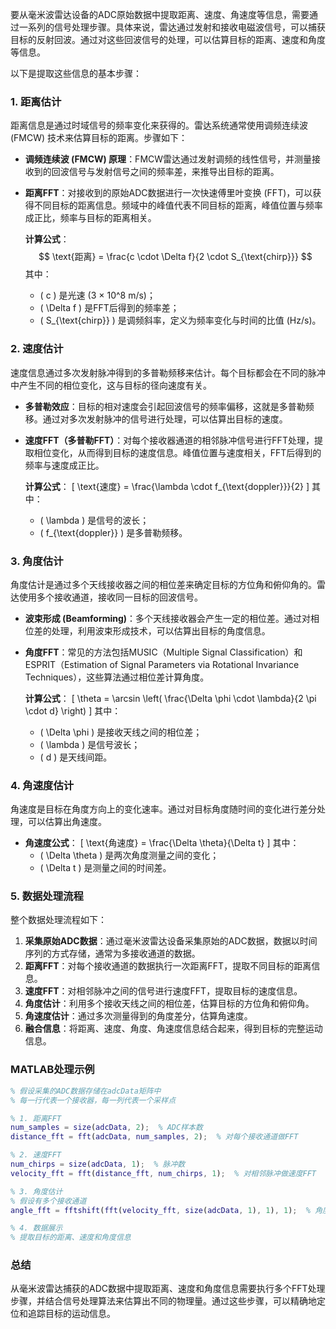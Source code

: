 要从毫米波雷达设备的ADC原始数据中提取距离、速度、角速度等信息，需要通过一系列的信号处理步骤。具体来说，雷达通过发射和接收电磁波信号，可以捕获目标的反射回波。通过对这些回波信号的处理，可以估算目标的距离、速度和角度等信息。

以下是提取这些信息的基本步骤：

### 1. **距离估计**
距离信息是通过时域信号的频率变化来获得的。雷达系统通常使用调频连续波 (FMCW) 技术来估算目标的距离。步骤如下：

- **调频连续波 (FMCW) 原理**：FMCW雷达通过发射调频的线性信号，并测量接收到的回波信号与发射信号之间的频率差，来推导出目标的距离。
- **距离FFT**：对接收到的原始ADC数据进行一次快速傅里叶变换 (FFT)，可以获得不同目标的距离信息。频域中的峰值代表不同目标的距离，峰值位置与频率成正比，频率与目标的距离相关。

  **计算公式**：
  $$
  \text{距离} = \frac{c \cdot \Delta f}{2 \cdot S_{\text{chirp}}}
  $$
  其中：
  - \( c \) 是光速 (3 × 10^8 m/s)；
  - \( \Delta f \) 是FFT后得到的频率差；
  - \( S_{\text{chirp}} \) 是调频斜率，定义为频率变化与时间的比值 (Hz/s)。

### 2. **速度估计**
速度信息通过多次发射脉冲得到的多普勒频移来估计。每个目标都会在不同的脉冲中产生不同的相位变化，这与目标的径向速度有关。

- **多普勒效应**：目标的相对速度会引起回波信号的频率偏移，这就是多普勒频移。通过对多次发射脉冲的信号进行处理，可以估算出目标的速度。
- **速度FFT（多普勒FFT）**：对每个接收器通道的相邻脉冲信号进行FFT处理，提取相位变化，从而得到目标的速度信息。峰值位置与速度相关，FFT后得到的频率与速度成正比。

  **计算公式**：
  \[
  \text{速度} = \frac{\lambda \cdot f_{\text{doppler}}}{2}
  \]
  其中：
  - \( \lambda \) 是信号的波长；
  - \( f_{\text{doppler}} \) 是多普勒频移。

### 3. **角度估计**
角度估计是通过多个天线接收器之间的相位差来确定目标的方位角和俯仰角的。雷达使用多个接收通道，接收同一目标的回波信号。

- **波束形成 (Beamforming)**：多个天线接收器会产生一定的相位差。通过对相位差的处理，利用波束形成技术，可以估算出目标的角度信息。
- **角度FFT**：常见的方法包括MUSIC（Multiple Signal Classification）和ESPRIT（Estimation of Signal Parameters via Rotational Invariance Techniques），这些算法通过相位差计算角度。

  **计算公式**：
  \[
  \theta = \arcsin \left( \frac{\Delta \phi \cdot \lambda}{2 \pi \cdot d} \right)
  \]
  其中：
  - \( \Delta \phi \) 是接收天线之间的相位差；
  - \( \lambda \) 是信号波长；
  - \( d \) 是天线间距。

### 4. **角速度估计**
角速度是目标在角度方向上的变化速率。通过对目标角度随时间的变化进行差分处理，可以估算出角速度。

- **角速度公式**：
  \[
  \text{角速度} = \frac{\Delta \theta}{\Delta t}
  \]
  其中：
  - \( \Delta \theta \) 是两次角度测量之间的变化；
  - \( \Delta t \) 是测量之间的时间差。

### 5. **数据处理流程**
整个数据处理流程如下：
1. **采集原始ADC数据**：通过毫米波雷达设备采集原始的ADC数据，数据以时间序列的方式存储，通常为多接收通道的数据。
2. **距离FFT**：对每个接收通道的数据执行一次距离FFT，提取不同目标的距离信息。
3. **速度FFT**：对相邻脉冲之间的信号进行速度FFT，提取目标的速度信息。
4. **角度估计**：利用多个接收天线之间的相位差，估算目标的方位角和俯仰角。
5. **角速度估计**：通过多次测量得到的角度差分，估算角速度。
6. **融合信息**：将距离、速度、角度、角速度信息结合起来，得到目标的完整运动信息。

### MATLAB处理示例

```matlab
% 假设采集的ADC数据存储在adcData矩阵中
% 每一行代表一个接收器，每一列代表一个采样点

% 1. 距离FFT
num_samples = size(adcData, 2);  % ADC样本数
distance_fft = fft(adcData, num_samples, 2);  % 对每个接收通道做FFT

% 2. 速度FFT
num_chirps = size(adcData, 1);  % 脉冲数
velocity_fft = fft(distance_fft, num_chirps, 1);  % 对相邻脉冲做速度FFT

% 3. 角度估计
% 假设有多个接收通道
angle_fft = fftshift(fft(velocity_fft, size(adcData, 1), 1), 1);  % 角度FFT

% 4. 数据展示
% 提取目标的距离、速度和角度信息
```

### 总结
从毫米波雷达捕获的ADC数据中提取距离、速度和角度信息需要执行多个FFT处理步骤，并结合信号处理算法来估算出不同的物理量。通过这些步骤，可以精确地定位和追踪目标的运动信息。
